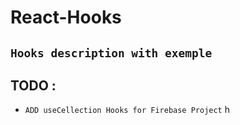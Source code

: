 # React-Hooks
## ``Hooks description with exemple``

## TODO :
* `ADD useCellection Hooks for Firebase Project`
h

